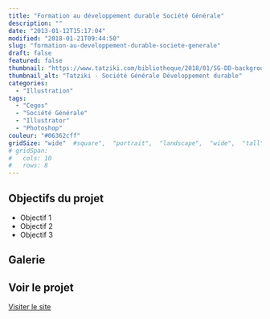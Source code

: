 ```yaml
---
title: "Formation au développement durable Société Générale"
description: ""
date: "2013-01-12T15:17:04"
modified: "2018-01-21T09:44:50"
slug: "formation-au-developpement-durable-societe-generale"
draft: false
featured: false
thumbnail: "https://www.tatziki.com/bibliotheque/2018/01/SG-DD-background-entry-01.jpg"
thumbnail_alt: "Tatziki - Société Générale Développement durable"
categories:
  - "Illustration"
tags:
  - "Cegos"
  - "Société Générale"
  - "Illustrator"
  - "Photoshop"
couleur: "#06362cff"
gridSize: "wide"  #square",  "portrait",  "landscape",  "wide",  "tall",  "feat",  "mini",
# gridSpan:
#   cols: 10
#   rows: 8
---
```


## Objectifs du projet

<!-- TODO: Ajouter les objectifs depuis ACF -->
- Objectif 1
- Objectif 2
- Objectif 3

## Galerie

<!-- TODO: Ajouter les images du projet -->

## Voir le projet

[Visiter le site](https://www.tatziki.com/formation-au-developpement-durable-societe-generale/)
